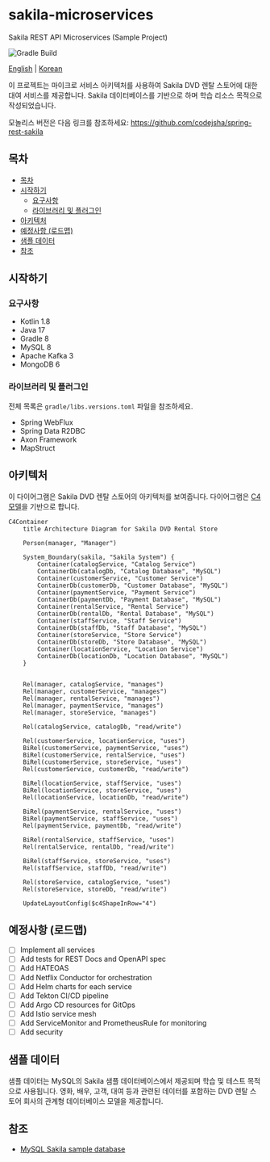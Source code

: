 # sakila-microservices

Sakila REST API Microservices (Sample Project)

![Gradle Build](https://github.com/codejsha/sakila-microservices/actions/workflows/gradle.yml/badge.svg)

[English](README.md) | [Korean](README_ko-KR.md)

이 프로젝트는 마이크로 서비스 아키텍처를 사용하여 Sakila DVD 렌탈 스토어에 대한 대여 서비스를 제공합니다. Sakila 데이터베이스를 기반으로 하며 학습 리소스 목적으로 작성되었습니다.

모놀리스 버전은 다음 링크를 참조하세요: https://github.com/codejsha/spring-rest-sakila

## 목차

- [목차](#목차)
- [시작하기](#시작하기)
  - [요구사항](#요구사항)
  - [라이브러리 및 플러그인](#라이브러리-및-플러그인)
- [아키텍처](#아키텍처)
- [예정사항 (로드맵)](#예정사항-로드맵)
- [샘플 데이터](#샘플-데이터)
- [참조](#참조)

## 시작하기

### 요구사항

- Kotlin 1.8
- Java 17
- Gradle 8
- MySQL 8
- Apache Kafka 3
- MongoDB 6

### 라이브러리 및 플러그인

전체 목록은 `gradle/libs.versions.toml` 파일을 참조하세요.

- Spring WebFlux
- Spring Data R2DBC
- Axon Framework
- MapStruct

## 아키텍처

이 다이어그램은 Sakila DVD 렌탈 스토어의 아키텍처를 보여줍니다. 다이어그램은 [C4 모델](https://c4model.com/)을 기반으로 합니다.

```mermaid
C4Container
    title Architecture Diagram for Sakila DVD Rental Store

    Person(manager, "Manager")

    System_Boundary(sakila, "Sakila System") {
        Container(catalogService, "Catalog Service")
        ContainerDb(catalogDb, "Catalog Database", "MySQL")
        Container(customerService, "Customer Service")
        ContainerDb(customerDb, "Customer Database", "MySQL")
        Container(paymentService, "Payment Service")
        ContainerDb(paymentDb, "Payment Database", "MySQL")
        Container(rentalService, "Rental Service")
        ContainerDb(rentalDb, "Rental Database", "MySQL")
        Container(staffService, "Staff Service")
        ContainerDb(staffDb, "Staff Database", "MySQL")
        Container(storeService, "Store Service")
        ContainerDb(storeDb, "Store Database", "MySQL")
        Container(locationService, "Location Service")
        ContainerDb(locationDb, "Location Database", "MySQL")
    }


    Rel(manager, catalogService, "manages")
    Rel(manager, customerService, "manages")
    Rel(manager, rentalService, "manages")
    Rel(manager, paymentService, "manages")
    Rel(manager, storeService, "manages")

    Rel(catalogService, catalogDb, "read/write")

    Rel(customerService, locationService, "uses")
    BiRel(customerService, paymentService, "uses")
    BiRel(customerService, rentalService, "uses")
    BiRel(customerService, storeService, "uses")
    Rel(customerService, customerDb, "read/write")

    BiRel(locationService, staffService, "uses")
    BiRel(locationService, storeService, "uses")
    Rel(locationService, locationDb, "read/write")

    BiRel(paymentService, rentalService, "uses")
    BiRel(paymentService, staffService, "uses")
    Rel(paymentService, paymentDb, "read/write")

    BiRel(rentalService, staffService, "uses")
    Rel(rentalService, rentalDb, "read/write")

    BiRel(staffService, storeService, "uses")
    Rel(staffService, staffDb, "read/write")

    Rel(storeService, catalogService, "uses")
    Rel(storeService, storeDb, "read/write")

    UpdateLayoutConfig($c4ShapeInRow="4")
```

## 예정사항 (로드맵)

- [ ] Implement all services
- [ ] Add tests for REST Docs and OpenAPI spec
- [ ] Add HATEOAS
- [ ] Add Netflix Conductor for orchestration
- [ ] Add Helm charts for each service
- [ ] Add Tekton CI/CD pipeline
- [ ] Add Argo CD resources for GitOps
- [ ] Add Istio service mesh
- [ ] Add ServiceMonitor and PrometheusRule for monitoring
- [ ] Add security

## 샘플 데이터

샘플 데이터는 MySQL의 Sakila 샘플 데이터베이스에서 제공되며 학습 및 테스트 목적으로 사용됩니다. 영화, 배우, 고객, 대여 등과 관련된 데이터를 포함하는 DVD 렌탈 스토어 회사의 관계형 데이터베이스 모델을 제공합니다.

## 참조

- [MySQL Sakila sample database](https://dev.mysql.com/doc/sakila/en/)
